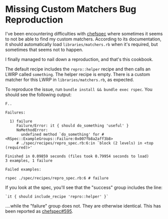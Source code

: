 Missing Custom Matchers Bug Reproduction
================================================================================

I've been encountering difficulties with [chefspec] where sometimes it seems to
not be able to find my custom matchers. According to its documentation, it
should automatically load `libraries/matchers.rb` when it's required, but
sometimes that seems not to happen.

I finally managed to nail down a reproduction, and that's this cookbook.

The default recipe includes the `repro::helper` recipe and then calls an LWRP
called `something`. The helper recipe is empty. There is a custom matcher for
this LWRP in `libraries/matchers.rb`, as expected.

To reproduce the issue, run `bundle install && bundle exec rspec`. You should
see the following output:

```
F..

Failures:

  1) failure
     Failure/Error: it { should do_something 'useful' }
     NoMethodError:
       undefined method `do_something' for #<RSpec::ExampleGroups::Failure:0x007fb8a2aff3b8>
     # ./spec/recipes/repro_spec.rb:6:in `block (2 levels) in <top (required)>'

Finished in 0.09859 seconds (files took 0.79954 seconds to load)
3 examples, 1 failure

Failed examples:

rspec ./spec/recipes/repro_spec.rb:6 # failure
```

If you look at the spec, you'll see that the "success" group includes the line:

    `it { should include_recipe 'repro::helper' }`

....while the "failure" group does not. They are otherwise identical. This has
been reported as [chefspec#595](https://github.com/sethvargo/chefspec/issues/595).

[chefspec]: https://github.com/sethvargo/chefspec
